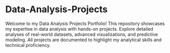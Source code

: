 # Data-Analysis-Projects
Welcome to my Data Analysis Projects Portfolio! This repository showcases my expertise in data analysis with hands-on projects. Explore detailed analyses of real-world datasets, advanced visualizations, and predictive modeling. All projects are documented to highlight my analytical skills and technical proficiency.
